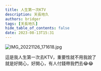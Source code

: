 ```yaml
---
title: 人生第一次KTV
description: 天長地久
authors: bridger
tags: [天長地久]
hide_table_of_contents: false
date: 2023-08-13T15:31
---
```



![IMG_20221126_171618.jpg](https://e.brid.pw/i/2023/08/13/pb9u0s-2.webp)

<!-- truncate -->

這是我人生第一次去KTV，重要性就不用我說了  
就是好開心，好開心，有人付錢帶我們去😂😂  